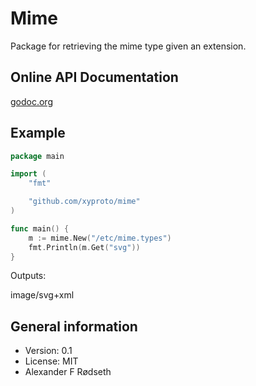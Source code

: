 # Mime

<!--#Mime [![Build Status](https://travis-ci.org/xyproto/mime.svg?branch=master)](https://travis-ci.org/xyproto/mime) [![Build Status](https://drone.io/github.com/xyproto/mime/status.png)](https://drone.io/github.com/xyproto/mime/latest) [![GoDoc](https://godoc.org/github.com/xyproto/mime?status.svg)](http://godoc.org/github.com/xyproto/mime)-->

Package for retrieving the mime type given an extension.

Online API Documentation
------------------------

[godoc.org](http://godoc.org/github.com/xyproto/mime)


Example
-------

~~~ go
package main

import (
	"fmt"

	"github.com/xyproto/mime"
)

func main() {
	m := mime.New("/etc/mime.types")
	fmt.Println(m.Get("svg"))
}
~~~

Outputs:

image/svg+xml


General information
-------------------

* Version: 0.1
* License: MIT
* Alexander F Rødseth

